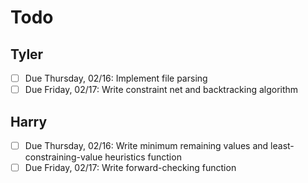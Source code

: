 # Todo

## Tyler

- [ ] Due Thursday, 02/16: Implement file parsing
- [ ] Due Friday, 02/17: Write constraint net and backtracking algorithm

## Harry
- [ ] Due Thursday, 02/16: Write minimum remaining values and least-constraining-value heuristics function
- [ ] Due Friday, 02/17: Write forward-checking function
